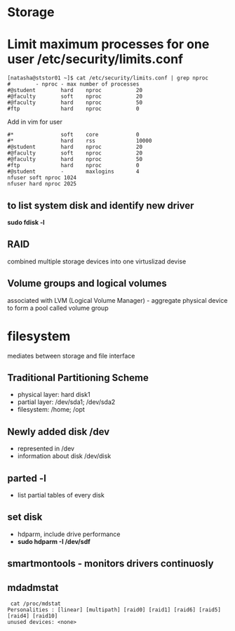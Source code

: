# Storage
# Limit maximum processes for one user  /etc/security/limits.conf
```
[natasha@ststor01 ~]$ cat /etc/security/limits.conf | grep nproc
#        - nproc - max number of processes
#@student        hard    nproc           20
#@faculty        soft    nproc           20
#@faculty        hard    nproc           50
#ftp             hard    nproc           0
```
Add in vim for user
```
#*               soft    core            0
#*               hard    rss             10000
#@student        hard    nproc           20
#@faculty        soft    nproc           20
#@faculty        hard    nproc           50
#ftp             hard    nproc           0
#@student        -       maxlogins       4
nfuser soft nproc 1024
nfuser hard nproc 2025
```

## to list system disk and identify new driver
**sudo fdisk -l**

## RAID
combined multiple storage devices into one virtuslizad devise
## Volume groups and logical volumes
associated with LVM (Logical Volume Manager) - aggregate physical device to form a pool called volume group
# filesystem
mediates between storage and file interface

## Traditional Partitioning Scheme
* physical layer: hard disk1
* partial layer: /dev/sda1; /dev/sda2
* filesystem: /home; /opt

## Newly added disk /dev
* represented in /dev
* information about disk /dev/disk

## parted -l
* list partial tables of every disk

## set disk
* hdparm, include drive performance
* **sudo hdparm -I /dev/sdf**

## smartmontools - monitors drivers continuosly

## mdadmstat
```
 cat /proc/mdstat
Personalities : [linear] [multipath] [raid0] [raid1] [raid6] [raid5] [raid4] [raid10] 
unused devices: <none>
```

